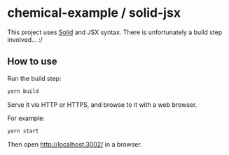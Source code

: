 # chemical-example / solid-jsx

This project uses [Solid](https://github.com/ryansolid/solid) and
JSX syntax. There is unfortunately a build step involved... :/

## How to use

Run the build step:

```bash
yarn build
```

Serve it via HTTP or HTTPS, and browse to it with a web browser.

For example:

```bash
yarn start
```

Then open [http://localhost:3002/](http://localhost:3002/) in a browser.
